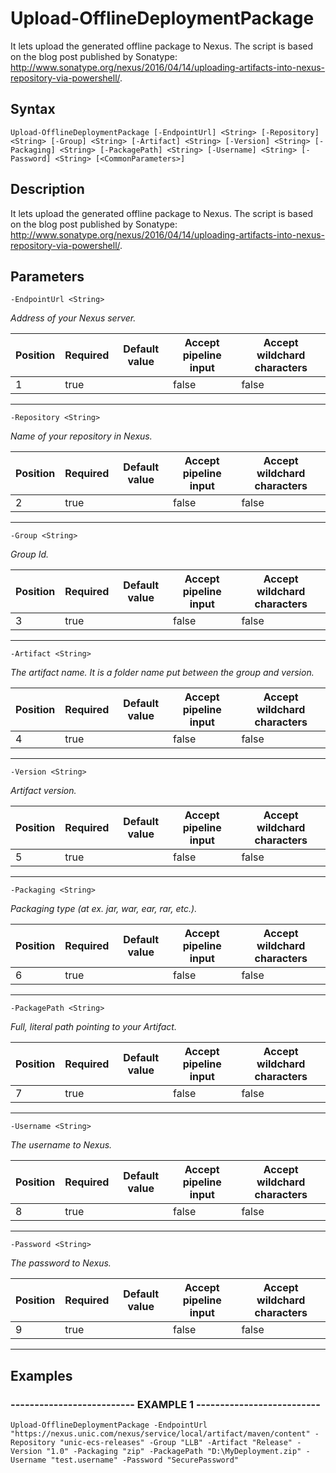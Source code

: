 

# Upload-OfflineDeploymentPackage

It lets upload the generated offline package to Nexus. The script is based on the blog post published by Sonatype: http://www.sonatype.org/nexus/2016/04/14/uploading-artifacts-into-nexus-repository-via-powershell/.
## Syntax

    Upload-OfflineDeploymentPackage [-EndpointUrl] <String> [-Repository] <String> [-Group] <String> [-Artifact] <String> [-Version] <String> [-Packaging] <String> [-PackagePath] <String> [-Username] <String> [-Password] <String> [<CommonParameters>]


## Description

It lets upload the generated offline package to Nexus. The script is based on the blog post published by Sonatype: http://www.sonatype.org/nexus/2016/04/14/uploading-artifacts-into-nexus-repository-via-powershell/.





## Parameters

    
    -EndpointUrl <String>
_Address of your Nexus server._

| Position | Required | Default value | Accept pipeline input | Accept wildchard characters |
| -------- | -------- | ------------- | --------------------- | --------------------------- |
| 1 | true |  | false | false |


----

    
    
    -Repository <String>
_Name of your repository in Nexus._

| Position | Required | Default value | Accept pipeline input | Accept wildchard characters |
| -------- | -------- | ------------- | --------------------- | --------------------------- |
| 2 | true |  | false | false |


----

    
    
    -Group <String>
_Group Id._

| Position | Required | Default value | Accept pipeline input | Accept wildchard characters |
| -------- | -------- | ------------- | --------------------- | --------------------------- |
| 3 | true |  | false | false |


----

    
    
    -Artifact <String>
_The artifact name. It is a folder name put between the group and version._

| Position | Required | Default value | Accept pipeline input | Accept wildchard characters |
| -------- | -------- | ------------- | --------------------- | --------------------------- |
| 4 | true |  | false | false |


----

    
    
    -Version <String>
_Artifact version._

| Position | Required | Default value | Accept pipeline input | Accept wildchard characters |
| -------- | -------- | ------------- | --------------------- | --------------------------- |
| 5 | true |  | false | false |


----

    
    
    -Packaging <String>
_Packaging type (at ex. jar, war, ear, rar, etc.)._

| Position | Required | Default value | Accept pipeline input | Accept wildchard characters |
| -------- | -------- | ------------- | --------------------- | --------------------------- |
| 6 | true |  | false | false |


----

    
    
    -PackagePath <String>
_Full, literal path pointing to your Artifact._

| Position | Required | Default value | Accept pipeline input | Accept wildchard characters |
| -------- | -------- | ------------- | --------------------- | --------------------------- |
| 7 | true |  | false | false |


----

    
    
    -Username <String>
_The username to Nexus._

| Position | Required | Default value | Accept pipeline input | Accept wildchard characters |
| -------- | -------- | ------------- | --------------------- | --------------------------- |
| 8 | true |  | false | false |


----

    
    
    -Password <String>
_The password to Nexus._

| Position | Required | Default value | Accept pipeline input | Accept wildchard characters |
| -------- | -------- | ------------- | --------------------- | --------------------------- |
| 9 | true |  | false | false |


----

    

## Examples

### -------------------------- EXAMPLE 1 --------------------------
    Upload-OfflineDeploymentPackage -EndpointUrl "https://nexus.unic.com/nexus/service/local/artifact/maven/content" -Repository "unic-ecs-releases" -Group "LLB" -Artifact "Release" -Version "1.0" -Packaging "zip" -PackagePath "D:\MyDeployment.zip" -Username "test.username" -Password "SecurePassword"































